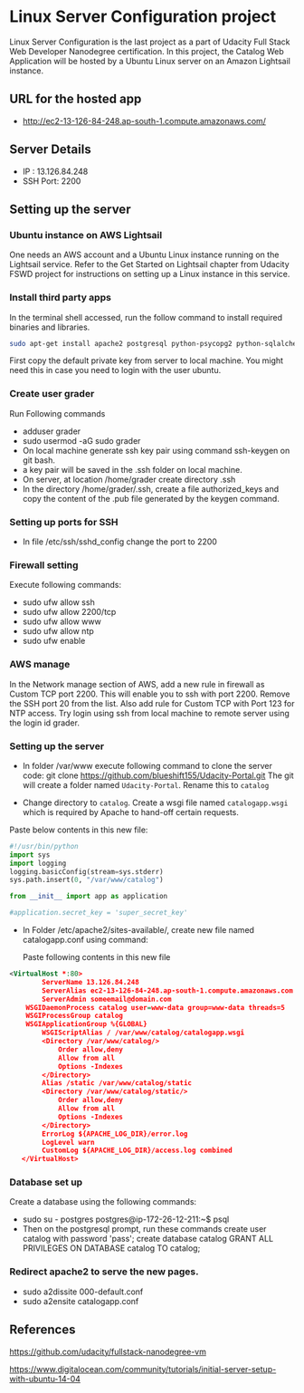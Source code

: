 # Linux Server Configuration project

Linux Server Configuration is the last project as a part of Udacity Full Stack Web Developer Nanodegree certification. In this project, the Catalog Web Application will be hosted by a Ubuntu Linux server on an Amazon Lightsail instance.

## URL for the hosted app
- http://ec2-13-126-84-248.ap-south-1.compute.amazonaws.com/

## Server Details
- IP : 13.126.84.248
- SSH Port: 2200

## Setting up the server
### Ubuntu instance on AWS Lightsail

One needs an AWS account and a Ubuntu Linux instance running on the Lightsail service. Refer to the Get Started on Lightsail chapter from Udacity FSWD project for instructions on setting up a Linux instance in this service.

### Install third party apps

In the terminal shell accessed, run the follow command to install required binaries and libraries.

```sh
sudo apt-get install apache2 postgresql python-psycopg2 python-sqlalchemy python-pip python-flask python-oauth2client python-requests python-httplib2 libapache2-mod-wsgi
```
First copy the default private key from server to local machine. You might need this in case you need to login with the user ubuntu. 

### Create user grader

Run Following commands

- adduser grader
- sudo usermod -aG sudo grader
- On local machine generate ssh key pair using command ssh-keygen on git bash.
- a key pair will be saved in the .ssh folder on local machine. 
- On server, at location /home/grader create directory .ssh
- In the directory /home/grader/.ssh, create a file authorized_keys and copy the content of the .pub file generated by the keygen command.

### Setting up ports for SSH

- In file /etc/ssh/sshd_config change the port to 2200

### Firewall setting

Execute following commands:

- sudo ufw allow ssh
- sudo ufw allow 2200/tcp
- sudo ufw allow www
- sudo ufw allow ntp
- sudo ufw enable

### AWS manage

In the Network manage section of AWS, add a new rule in firewall as Custom TCP port 2200. This will enable you to ssh with port 2200. Remove the SSH port 20 from the list. Also add rule for Custom TCP with Port 123 for NTP access.
Try login using ssh from local machine to remote server using the login id grader. 

### Setting up the server

- In folder /var/www execute following command to clone the server code:
  git clone https://github.com/blueshift155/Udacity-Portal.git
  The git will create a folder named `Udacity-Portal`. Rename this to `catalog`

- Change directory to `catalog`. Create a wsgi file named `catalogapp.wsgi` which is required by Apache to hand-off certain requests.
  

Paste below contents in this new file:

  ```python
  #!/usr/bin/python
  import sys
  import logging
  logging.basicConfig(stream=sys.stderr)
  sys.path.insert(0, "/var/www/catalog")
  
  from __init__ import app as application
  
  #application.secret_key = 'super_secret_key'
  ```

- In Folder /etc/apache2/sites-available/, create new file named catalogapp.conf using command:
  
  Paste following contents in this new file 
```xml
<VirtualHost *:80>
        ServerName 13.126.84.248
        ServerAlias ec2-13-126-84-248.ap-south-1.compute.amazonaws.com
        ServerAdmin someemail@domain.com
	WSGIDaemonProcess catalog user=www-data group=www-data threads=5
	WSGIProcessGroup catalog
	WSGIApplicationGroup %{GLOBAL}
        WSGIScriptAlias / /var/www/catalog/catalogapp.wsgi
        <Directory /var/www/catalog/>
            Order allow,deny
            Allow from all
            Options -Indexes
        </Directory>
        Alias /static /var/www/catalog/static
        <Directory /var/www/catalog/static/>
            Order allow,deny
            Allow from all
            Options -Indexes
        </Directory>
        ErrorLog ${APACHE_LOG_DIR}/error.log
        LogLevel warn
        CustomLog ${APACHE_LOG_DIR}/access.log combined
   </VirtualHost>
```

### Database set up

Create a database using the following commands:

- sudo su - postgres
  postgres@ip-172-26-12-211:~$ psql
- Then on the postgresql prompt, run these commands
  create user catalog with password 'pass';
  create database catalog
  GRANT ALL PRIVILEGES ON DATABASE catalog TO catalog;

### Redirect apache2 to serve the new pages.

- sudo a2dissite 000-default.conf
- sudo a2ensite catalogapp.conf

## References

https://github.com/udacity/fullstack-nanodegree-vm

https://www.digitalocean.com/community/tutorials/initial-server-setup-with-ubuntu-14-04

